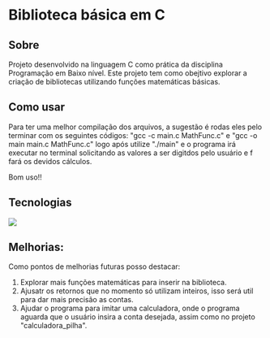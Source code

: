 <h1>Biblioteca básica em C</h1>

<h2>Sobre</h2>
<p>Projeto desenvolvido na linguagem C como prática da disciplina Programação em Baixo nível. Este projeto tem como obejtivo explorar a criação de bibliotecas utilizando funções matemáticas
  básicas.</p>

## Como usar
  <p>Para ter uma melhor compilação dos arquivos, a sugestão é rodas eles pelo terminar com os seguintes códigos: "gcc -c main.c MathFunc.c" e "gcc -o main main.c MathFunc.c" logo após utilize "./main" e o programa irá executar no terminal solicitando as valores a ser digitdos pelo usuário e f fará os devidos cálculos.</p>
  
  Bom uso!!

## Tecnologias
<div>
    <img src="https://img.shields.io/badge/C-F7DF1E?style=for-the-badge&logo=C&logoColor=white">

</div>

## Melhorias:
<p>Como pontos de melhorias futuras posso destacar: </p>
<ol>
  <li>Explorar mais funções matemáticas para inserir na biblioteca.</li>
  <li>Ajusatr os retornos que no momento só utilizam inteiros, isso será util para dar mais precisão as contas.</li>
  <li>Ajudar o programa para imitar uma calculadora, onde o programa aguarda que o usuário insira a conta desejada, assim como no projeto "calculadora_pilha". </li>
</ol>
